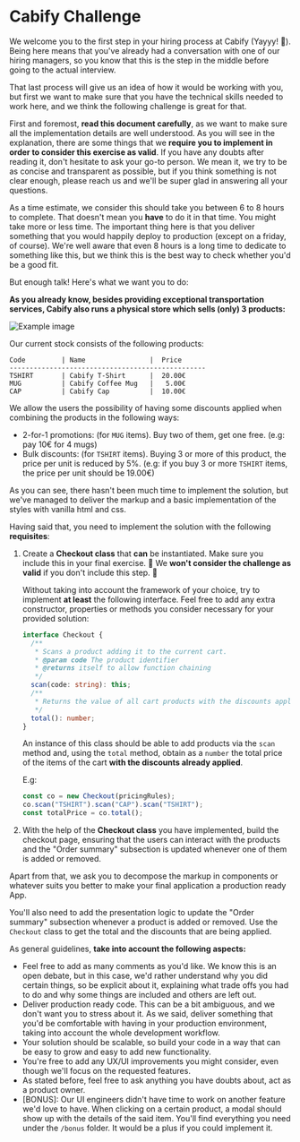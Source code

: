 # Cabify Challenge

We welcome you to the first step in your hiring process at Cabify (Yayyy! :tada:). Being here means that you've already had a conversation with one of our hiring managers, so you know that this is the step in the middle before going to the actual interview.

That last process will give us an idea of how it would be working with you, but first we want to make sure that you have the technical skills needed to work here, and we think the following challenge is great for that.

First and foremost, **read this document carefully**, as we want to make sure all the implementation details are well understood. As you will see in the explanation, there are some things that we **require you to implement in order to consider this exercise as valid**. If you have any doubts after reading it, don't hesitate to ask your go-to person. We mean it, we try to be as concise and transparent as possible, but if you think something is not clear enough, please reach us and we'll be super glad in answering all your questions.

As a time estimate, we consider this should take you between 6 to 8 hours to complete. That doesn't mean you **have** to do it in that time. You might take more or less time. The important thing here is that you deliver something that you would happily deploy to production (except on a friday, of course). We're well aware that even 8 hours is a long time to dedicate to something like this, but we think this is the best way to check whether you'd be a good fit.

But enough talk! Here's what we want you to do:

**As you already know, besides providing exceptional transportation services, Cabify also runs a physical store which sells (only) 3 products:**

![Example image](./example.png?raw=true)

Our current stock consists of the following products:

```
Code         | Name                |  Price
-------------------------------------------------
TSHIRT       | Cabify T-Shirt      |  20.00€
MUG          | Cabify Coffee Mug   |   5.00€
CAP          | Cabify Cap          |  10.00€
```

We allow the users the possibility of having some discounts applied when combining the products in the following ways:

- 2-for-1 promotions: (for `MUG` items). Buy two of them, get one free. (e.g: pay 10€ for 4 mugs)
- Bulk discounts: (for `TSHIRT` items). Buying 3 or more of this product, the price per unit is reduced by 5%. (e.g: if you buy 3 or more `TSHIRT` items, the price per unit should be 19.00€)

As you can see, there hasn't been much time to implement the solution, but we've managed to deliver the markup and a basic implementation of the styles with vanilla html and css.

Having said that, you need to implement the solution with the following **requisites**:

1. Create a **Checkout class** that **can** be instantiated. Make sure you include this in your final exercise. :rotating_light: We **won't consider the challenge as valid** if you don't include this step. :rotating_light:

   Without taking into account the framework of your choice, try to implement **at least** the following interface. Feel free to add any extra constructor, properties or methods you consider necessary for your provided solution:

   ```typescript
   interface Checkout {
     /**
      * Scans a product adding it to the current cart.
      * @param code The product identifier
      * @returns itself to allow function chaining
      */
     scan(code: string): this;
     /**
      * Returns the value of all cart products with the discounts applied.
      */
     total(): number;
   }
   ```

   An instance of this class should be able to add products via the `scan` method and, using the `total` method, obtain as a `number` the total price of the items of the cart **with the discounts already applied**.

   E.g:

   ```javascript
   const co = new Checkout(pricingRules);
   co.scan("TSHIRT").scan("CAP").scan("TSHIRT");
   const totalPrice = co.total();
   ```

2. With the help of the **Checkout class** you have implemented, build the checkout page, ensuring that the users can interact with the products and the "Order summary" subsection is updated whenever one of them is added or removed.

Apart from that, we ask you to decompose the markup in components or whatever suits you better to make your final application a production ready App.

You'll also need to add the presentation logic to update the "Order summary" subsection whenever a product is added or removed. Use the `Checkout` class to get the total and the discounts that are being applied.

As general guidelines, **take into account the following aspects:**

- Feel free to add as many comments as you'd like. We know this is an open debate, but in this case, we'd rather understand why you did certain things, so be explicit about it, explaining what trade offs you had to do and why some things are included and others are left out.
- Deliver production ready code. This can be a bit ambiguous, and we don't want you to stress about it. As we said, deliver something that you'd be comfortable with having in your production environment, taking into account the whole development workflow.
- Your solution should be scalable, so build your code in a way that can be easy to grow and easy to add new functionality.
- You're free to add any UX/UI improvements you might consider, even though we'll focus on the requested features.
- As stated before, feel free to ask anything you have doubts about, act as a product owner.
- [BONUS]: Our UI engineers didn't have time to work on another feature we'd love to have. When clicking on a certain product, a modal should show up with the details of the said item. You'll find everything you need under the `/bonus` folder. It would be a plus if you could implement it.
